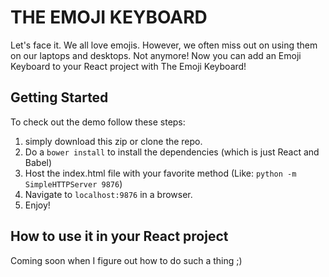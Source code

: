 # THE EMOJI KEYBOARD

Let's face it. We all love emojis. However, we often miss out on using them on our laptops and desktops. Not anymore! Now you can add an Emoji Keyboard to your React project with The Emoji Keyboard!

## Getting Started

To check out the demo follow these steps:

1. simply download this zip or clone the repo.
2. Do a `bower install` to install the dependencies (which is just React and Babel)
3. Host the index.html file with your favorite method (Like: `python -m SimpleHTTPServer 9876`)
4. Navigate to `localhost:9876` in a browser.
5. Enjoy!

## How to use it in your React project

Coming soon when I figure out how to do such a thing ;)
